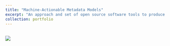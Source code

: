 ```yaml
---
title: "Machine-Actionable Metadata Models"
excerpt: "An approach and set of open source software tools to produce machine-actionable and FAIR metadata models. "
collection: portfolio
---
```



<br/><img src='/images/2019-machine-actionable-metadata-models/AGB-Machine-Actinoable-FAIR-Metadata-Models-Poster.jpg'>

 
